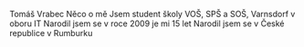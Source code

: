 Tomáš Vrabec
Něco o mě
Jsem student školy VOŠ, SPŠ a SOŠ, Varnsdorf v oboru IT
Narodil jsem se v roce 2009 je mi 15 let
Narodil jsem se v České republice v Rumburku
